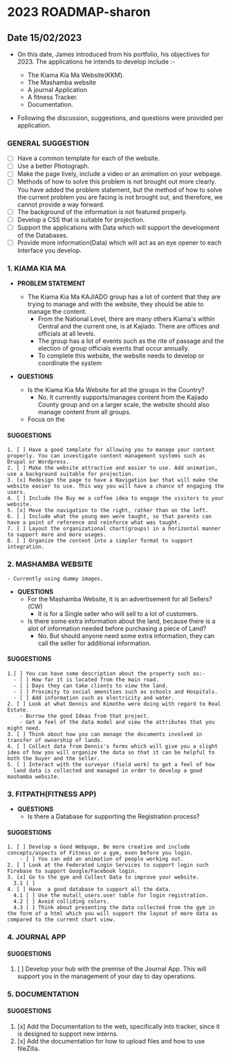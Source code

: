 # 2023 ROADMAP-sharon

## Date 15/02/2023

- On this date, James introduced from his portfolio, his objectives for 2023. The applications he intends to develop include :-

  - The Kiama Kia Ma Website(KKM).
  - The Mashamba website
  - A journal Application
  - A fitness Tracker.
  - Documentation.

- Following the discussion, suggestions, and questions were provided per application.

### GENERAL SUGGESTION

- [ ] Have a common template for each of the website.
- [ ] Use a better Photograph.
- [ ] Make the page lively, include a video or an animation on your webpage.
- [ ] Methods of how to solve this problem is not brought out more clearly. You have added the problem statement, but the method of how to solve the current problem you are facing is not brought out, and therefore, we cannot provide a way forward.
- [ ] The background of the information is not featured properly.
- [ ] Develop a CSS that is suitable for projection.
- [ ] Support the applications with Data which will support the development of the Databases.
- [ ] Provide more information(Data) which will act as an eye opener to each Interface you develop.

### 1. KIAMA KIA MA

- **PROBLEM STATEMENT**

  - The Kiama Kia Ma KAJIADO group has a lot of content that they are trying to manage and with the website, they should be able to manage the content.
    - From the National Level, there are many others Kiama's within Central and the current one, is at Kajiado. There are offices and officials at all levels.
    - The group has a lot of events such as the rite of passage and the election of group officials events that occur annually.
    - To complete this website, the website needs to develop or coordinate the system

- **QUESTIONS**
  - Is the Kiama Kia Ma Website for all the groups in the Country?
    - No. It currently supports/manages content from the Kajiado County group and on a larger scale, the website should also manage content from all groups.
  - Focus on the

#### SUGGESTIONS

    1. [ ] Have a good template for allowing you to manage your content properly. You can investigate content management systems such as Drupal or Wordpress.
    2. [ ] Make the website attractive and easier to use. Add animation, use a background suitable for projection.
    3. [x] Redesign the page to have a Navigation bar that will make the website easier to use. This way you will have a chance of engaging the users.
    4. [ ] Include the Buy me a coffee idea to engage the visitors to your website.
    5. [x] Move the navigation to the right, rather than on the left.
    6. [ ] Include what the young men were taught, so that parents can have a point of reference and reinforce what was taught.
    7. [ ] Layout the organizational chart(groups) in a horizontal manner to support more and more usages.
    8. [ ] Organize the content into a simpler format to support integration.

### 2. MASHAMBA WEBSITE

    - Currently using dummy images.

- **QUESTIONS**
  - For the Mashamba Website, it is an advertisement for all Sellers?(CW)
    - It is for a Single seller who will sell to a lot of customers.
  - Is there some extra information about the land, because there is a alot of information needed before purchasing a piece of Land?
    - No. But should anyone need some extra information, they can call the seller for additional information.

#### SUGGESTIONS

    1.[ ] You can have some description about the property such as:-
      - [ ] How far it is located from the main road.
      - [ ] Days they can take clients to view the land.
      - [ ] Proximity to social amenities such as schools and Hospitals.
      - [ ] Add information such as electricity and water.
    2. [ ] Look at what Dennis and Kimotho were doing with regard to Real Estate.
        - Borrow the good Ideas from that project.
        - Get a feel of the data model and view the attributes that you might need.
    3. [ ] Think about how you can manage the documents involved in transfer of ownership of lands.
    4. [ ] Collect data from Dennis's forms which will give you a slight idea of how you will organize the data so that it can be helpful to both the buyer and the seller.
    5. [ ] Interact with the surveyor (field work) to get a feel of how
      land data is collected and managed in order to develop a good mashamba website.

### 3. FITPATH(FITNESS APP)

- **QUESTIONS**
  - Is there a Database for supporting the Registration process?

#### SUGGESTIONS

    1. [ ] Develop a Good Webpage, Be more creative and include concepts/aspects of Fitness or a gym, even before you login.
        - [ ] You can add an animation of people working out.
    2. [ ] Look at the Federated Login Services to support login such Firebase to support Google/Facebook login.
    3. [x] Go to the gym and Collect Data to improve your website.
      3.1 [ ]
    4. [ ] Have  a good database to support all the data.
      4.1 [ ] Use the mutall_users.user table for login registration.
      4.2 [ ] Avoid colliding colors.
      4.3 [ ] Think about presenting the data collected from the gym in the form of a html which you will support the layout of more data as compared to the current chart view.

### 4. JOURNAL APP

#### SUGGESTIONS

1. [ ] Develop your hub with the premise of the Journal App. This will support you in the management of your day to day operations.

### 5. DOCUMENTATION

#### SUGGESTIONS

1. [x] Add the Documentation to the web, specifically into tracker, since it is designed to support new interns.
2. [x] Add the documentation for how to upload files and how to use fileZilla.
